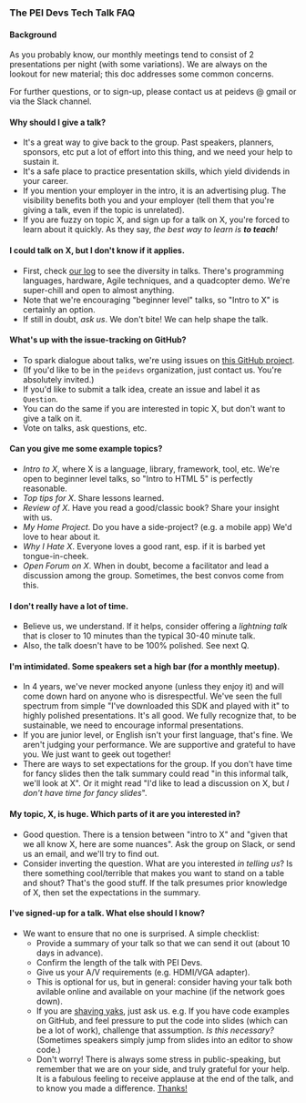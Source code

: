 
### The PEI Devs Tech Talk FAQ

#### Background 

As you probably know, our monthly meetings tend to consist of 2 presentations
per night (with some variations). We are always on the lookout for new 
material; this doc addresses some common concerns.

For further questions, or to sign-up, please contact us at peidevs @ gmail or via the Slack channel.

#### Why should I give a talk?

* It's a great way to give back to the group. Past speakers, planners, sponsors, etc put a lot of effort into this thing, and we need your help to sustain it.
* It's a safe place to practice presentation skills, which yield dividends in your career.
* If you mention your employer in the intro, it is an advertising plug. The visibility benefits both you and your employer (tell them that you're giving a talk, even if the topic is unrelated).
* If you are fuzzy on topic X, and sign up for a talk on X, you're forced to learn about it quickly. As they say, _the best way to learn is **to teach**!_

#### I could talk on X, but I don't know if it applies.

* First, check [our log](https://github.com/peidevs/Event_Resources/blob/master/MeetUps.csv) to see the diversity in talks. There's programming languages, hardware, Agile techniques, and a quadcopter demo. We're super-chill and open to almost anything.
* Note that we're encouraging "beginner level" talks, so "Intro to X" is certainly an option.
* If still in doubt, *ask us*. We don't bite! We can help shape the talk.

#### What's up with the issue-tracking on GitHub?

* To spark dialogue about talks, we're using issues on [this GitHub project](https://github.com/peidevs/Event_Resources/issues).
* (If you'd like to be in the `peidevs` organization, just contact us. You're absolutely invited.)
* If you'd like to submit a talk idea, create an issue and label it as `Question`.
* You can do the same if you are interested in topic X, but don't want to give a talk on it.
* Vote on talks, ask questions, etc.

#### Can you give me some example topics?

* _Intro to X_, where X is a language, library, framework, tool, etc. We're open to beginner level talks, so "Intro to HTML 5" is perfectly reasonable.
* _Top tips for X_. Share lessons learned. 
* _Review of X_. Have you read a good/classic book? Share your insight with us.
* _My Home Project_. Do you have a side-project? (e.g. a mobile app) We'd love to hear about it.
* _Why I Hate X_. Everyone loves a good rant, esp. if it is barbed yet tongue-in-cheek.
* _Open Forum on X_. When in doubt, become a facilitator and lead a discussion among the group. Sometimes, the best convos come from this.

#### I don't really have a lot of time.

* Believe us, we understand. If it helps, consider offering a *lightning talk* that is closer to 10 minutes than the typical 30-40 minute talk.
* Also, the talk doesn't have to be 100% polished. See next Q.

#### I'm intimidated. Some speakers set a high bar (for a monthly meetup).

* In 4 years, we've never mocked anyone (unless they enjoy it) and will come down hard on anyone who is disrespectful. We've seen the full spectrum from simple "I've downloaded this SDK and played with it" to highly polished presentations. It's all good. We fully recognize that, to be sustainable, we need to encourage informal presentations.
* If you are junior level, or English isn't your first language, that's fine. We aren't judging your performance. We are supportive and grateful to have you. We just want to geek out together! 
* There are ways to set expectations for the group. If you don't have time for fancy slides then the talk summary could read "in this informal talk, we'll look at X". Or it might read "I'd like to lead a discussion on X, but *I don't have time for fancy slides*".

#### My topic, X, is huge. Which parts of it are you interested in?

* Good question. There is a tension between "intro to X" and "given that we all know X, here are some nuances". Ask the group on Slack, or send us an email, and we'll try to find out. 
* Consider inverting the question. What are you interested *in telling us*? Is there something cool/terrible that makes you want to stand on a table and shout? That's the good stuff. If the talk presumes prior knowledge of X, then set the expectations in the summary.


#### I've signed-up for a talk. What else should I know?

* We want to ensure that no one is surprised. A simple checklist:
    * Provide a summary of your talk so that we can send it out (about 10 days in advance).
    * Confirm the length of the talk with PEI Devs.
    * Give us your A/V requirements (e.g. HDMI/VGA adapter).
    * This is optional for us, but in general: consider having your talk both avilable online and available on your machine (if the network goes down).
    * If you are [shaving yaks](https://en.wiktionary.org/wiki/yak_shaving), just ask us. e.g. If you have code examples on GitHub, and feel pressure to put the code into slides (which can be a lot of work), challenge that assumption. _Is this necessary?_ (Sometimes speakers simply jump from slides into an editor to show code.)
    * Don't worry! There is always some stress in public-speaking, but remember that we are on your side, and truly grateful for your help. It is a fabulous feeling to receive applause at the end of the talk, and to know you made a difference. [Thanks!](http://bit.ly/2bJykf4) 



